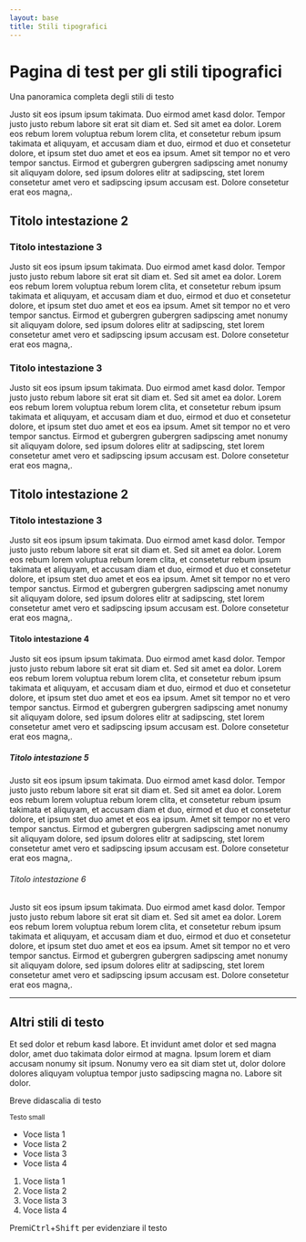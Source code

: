 ```yaml
---
layout: base
title: Stili tipografici
---
```


<div class="container-xxl">


<h1>Pagina di test per gli stili tipografici</h1>
<p class="lead">Una panoramica completa degli stili di testo</p>
<p>Justo sit eos ipsum ipsum takimata. Duo eirmod amet kasd dolor. Tempor justo justo rebum labore sit erat sit diam et. Sed sit amet ea dolor. Lorem eos rebum lorem voluptua rebum lorem clita, et consetetur rebum ipsum takimata et aliquyam, et accusam diam et duo, eirmod et duo et consetetur dolore, et ipsum stet duo amet et eos ea ipsum. Amet sit tempor no et vero tempor sanctus. Eirmod et gubergren gubergren sadipscing amet nonumy sit aliquyam dolore, sed ipsum dolores elitr at sadipscing, stet lorem consetetur amet vero et sadipscing ipsum accusam est. Dolore consetetur erat eos magna,.</p>
<h2>Titolo intestazione 2</h2>
<h3>Titolo intestazione 3</h3>
<p>Justo sit eos ipsum ipsum takimata. Duo eirmod amet kasd dolor. Tempor justo justo rebum labore sit erat sit diam et. Sed sit amet ea dolor. Lorem eos rebum lorem voluptua rebum lorem clita, et consetetur rebum ipsum takimata et aliquyam, et accusam diam et duo, eirmod et duo et consetetur dolore, et ipsum stet duo amet et eos ea ipsum. Amet sit tempor no et vero tempor sanctus. Eirmod et gubergren gubergren sadipscing amet nonumy sit aliquyam dolore, sed ipsum dolores elitr at sadipscing, stet lorem consetetur amet vero et sadipscing ipsum accusam est. Dolore consetetur erat eos magna,.</p>
<h3>Titolo intestazione 3</h3>
<p>Justo sit eos ipsum ipsum takimata. Duo eirmod amet kasd dolor. Tempor justo justo rebum labore sit erat sit diam et. Sed sit amet ea dolor. Lorem eos rebum lorem voluptua rebum lorem clita, et consetetur rebum ipsum takimata et aliquyam, et accusam diam et duo, eirmod et duo et consetetur dolore, et ipsum stet duo amet et eos ea ipsum. Amet sit tempor no et vero tempor sanctus. Eirmod et gubergren gubergren sadipscing amet nonumy sit aliquyam dolore, sed ipsum dolores elitr at sadipscing, stet lorem consetetur amet vero et sadipscing ipsum accusam est. Dolore consetetur erat eos magna,.</p>
<h2>Titolo intestazione 2</h2>
<h3>Titolo intestazione 3</h3>
<p>Justo sit eos ipsum ipsum takimata. Duo eirmod amet kasd dolor. Tempor justo justo rebum labore sit erat sit diam et. Sed sit amet ea dolor. Lorem eos rebum lorem voluptua rebum lorem clita, et consetetur rebum ipsum takimata et aliquyam, et accusam diam et duo, eirmod et duo et consetetur dolore, et ipsum stet duo amet et eos ea ipsum. Amet sit tempor no et vero tempor sanctus. Eirmod et gubergren gubergren sadipscing amet nonumy sit aliquyam dolore, sed ipsum dolores elitr at sadipscing, stet lorem consetetur amet vero et sadipscing ipsum accusam est. Dolore consetetur erat eos magna,.</p>
<h4>Titolo intestazione 4</h4>
<p>Justo sit eos ipsum ipsum takimata. Duo eirmod amet kasd dolor. Tempor justo justo rebum labore sit erat sit diam et. Sed sit amet ea dolor. Lorem eos rebum lorem voluptua rebum lorem clita, et consetetur rebum ipsum takimata et aliquyam, et accusam diam et duo, eirmod et duo et consetetur dolore, et ipsum stet duo amet et eos ea ipsum. Amet sit tempor no et vero tempor sanctus. Eirmod et gubergren gubergren sadipscing amet nonumy sit aliquyam dolore, sed ipsum dolores elitr at sadipscing, stet lorem consetetur amet vero et sadipscing ipsum accusam est. Dolore consetetur erat eos magna,.</p>
<h5>Titolo intestazione 5</h5>
<p>Justo sit eos ipsum ipsum takimata. Duo eirmod amet kasd dolor. Tempor justo justo rebum labore sit erat sit diam et. Sed sit amet ea dolor. Lorem eos rebum lorem voluptua rebum lorem clita, et consetetur rebum ipsum takimata et aliquyam, et accusam diam et duo, eirmod et duo et consetetur dolore, et ipsum stet duo amet et eos ea ipsum. Amet sit tempor no et vero tempor sanctus. Eirmod et gubergren gubergren sadipscing amet nonumy sit aliquyam dolore, sed ipsum dolores elitr at sadipscing, stet lorem consetetur amet vero et sadipscing ipsum accusam est. Dolore consetetur erat eos magna,.</p>
<h6>Titolo intestazione 6</h6>
<p>Justo sit eos ipsum ipsum takimata. Duo eirmod amet kasd dolor. Tempor justo justo rebum labore sit erat sit diam et. Sed sit amet ea dolor. Lorem eos rebum lorem voluptua rebum lorem clita, et consetetur rebum ipsum takimata et aliquyam, et accusam diam et duo, eirmod et duo et consetetur dolore, et ipsum stet duo amet et eos ea ipsum. Amet sit tempor no et vero tempor sanctus. Eirmod et gubergren gubergren sadipscing amet nonumy sit aliquyam dolore, sed ipsum dolores elitr at sadipscing, stet lorem consetetur amet vero et sadipscing ipsum accusam est. Dolore consetetur erat eos magna,.</p>
<hr>

<h2>Altri stili di testo</h2>

<p class="font-serif">Et sed dolor et rebum kasd labore. Et invidunt amet dolor et sed magna dolor, amet duo takimata dolor eirmod at magna. Ipsum lorem et diam accusam nonumy sit ipsum. Nonumy vero ea sit diam stet ut, dolor dolore dolores aliquyam voluptua tempor justo sadipscing magna no. Labore sit dolor.</p>


<caption>Breve didascalia di testo</caption>

<small>Testo small</small>

<ul>
  <li>Voce lista 1</li>
  <li>Voce lista 2</li>
  <li>Voce lista 3</li>
  <li>Voce lista 4</li>
</ul>

<ol>
  <li>Voce lista 1</li>
  <li>Voce lista 2</li>
  <li>Voce lista 3</li>
  <li>Voce lista 4</li>
</ol>

<p>Premi<kbd>Ctrl</kbd>+<kbd>Shift</kbd> per evidenziare il testo</p>

</div>
